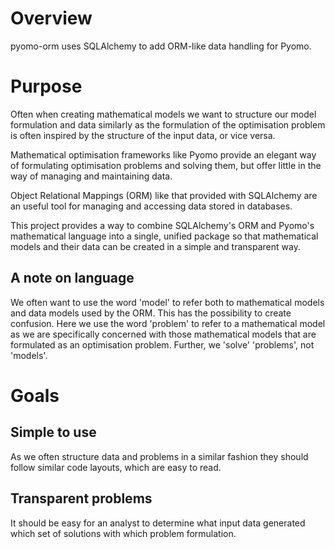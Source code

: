 # Overview

pyomo-orm uses SQLAlchemy to add ORM-like data handling for Pyomo.

# Purpose

Often when creating mathematical models we want to structure our model
formulation and data similarly as the formulation of the optimisation problem
is often inspired by the structure of the input data, or vice versa.

Mathematical optimisation frameworks like Pyomo provide an elegant way of
formulating optimisation problems and solving them, but offer little in the way
of managing and maintaining data.

Object Relational Mappings (ORM) like that provided with SQLAlchemy are
an useful tool for managing and accessing data stored in databases.

This project provides a way to combine SQLAlchemy's ORM and Pyomo's mathematical
language into a single, unified package so that mathematical models and their
data can be created in a simple and transparent way.

## A note on language

We often want to use the word 'model' to refer both to mathematical models
and data models used by the ORM. This has the possibility to create confusion.
Here we use the word 'problem' to refer to a mathematical model as we are
specifically concerned with those mathematical models that are formulated as an
optimisation problem. Further, we 'solve' 'problems', not 'models'.

# Goals

## Simple to use

As we often structure data and problems in a similar fashion they should follow
similar code layouts, which are easy to read.

## Transparent problems

It should be easy for an analyst to determine what input data generated which
set of solutions with which problem formulation.
